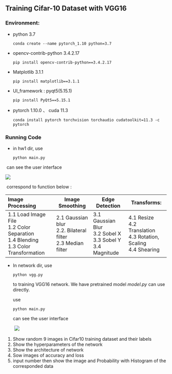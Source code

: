 ## Training Cifar-10 Dataset with VGG16

### Environment:

* python 3.7
  ```
  conda create --name pytorch_1.10 python=3.7
  ```
* opencv-contrib-python 3.4.2.17
  ```
  pip install opencv-contrib-python==3.4.2.17 
  ```
* Matplotlib 3.1.1
  ```
  pip install matplotlib==3.1.1
  ```
* UI_framework : pyqt5(5.15.1)
  ```
  pip install PyQt5==5.15.1
  ```
* pytorch 1.10.0 、 cuda 11.3
  ```
  conda install pytorch torchvision torchaudio cudatoolkit=11.3 -c pytorch
  ```


### Running Code

* in hw1 dir, use

  ```
  python main.py
  ```

  

​		can see the user interface

![](https://i.imgur.com/XG65M5o.png)

​		correspond to function below :

| Image Processing                                             | Image Smoothing                                              | Edge Detection                                               | Transforms:                                                  |
| :----------------------------------------------------------- | ------------------------------------------------------------ | ------------------------------------------------------------ | ------------------------------------------------------------ |
| 1.1 Load Image File <br />1.2 Color Separation <br />1.4 Blending<br />1.3 Color Transformation | 2.1 Gaussian blur<br />2.2. Bilateral filter <br />2.3  Median filter | 3.1  Gaussian Blur<br />3.2  Sobel X<br />3.3  Sobel Y<br />3.4  Magnitude | 4.1  Resize<br />4.2  Translation<br />4.3 Rotation, Scaling<br />4.4 Shearing |



* In network dir, use

  ```
  python vgg.py 
  ```

  to training VGG16 network.  We have pretrained model *model.py* can use directly.

  use

  ```
  python main.py
  ```

  can see the user interface

  ​				![](https://i.imgur.com/5OajXHf.png)

1. Show random 9 images in Cifar10 training dataset and their labels 
2. Show the hyperparameters of the network
3. Show the architecture of network
4. Sow images of accuracy and loss
5. input number then show the image and Probability with Histogram of the corresponded data
